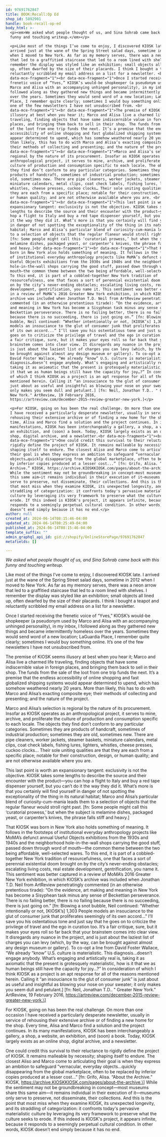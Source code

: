 ```yaml
---
id: 97691762847
title: BOOK:Recall:Op Ed
shop_id: 5892901
handle: book-recall-op-ed
body_html: >-
  <p><em>We asked what people thought of us, and Sina Sohrab came back with this
  funny and touching writeup.</em></p>

  <p>Like most of the things I’ve come to enjoy, I discovered KIOSK late. I
  arrived just at the wane of the Spring Street salad days, sometime in 2012
  when I moved to New York. As far as my memory serves, there was a neon arrow
  that led to a graffitied staircase that led to a room lined with shelves. I
  remember the display was styled like an exhibition; small objects all lined
  up, often dwarfed by the size of their placards. I think I bought a teapot and
  reluctantly scribbled my email address on a list for a newsletter. <br
  data-mce-fragment="1"><br data-mce-fragment="1">Once I started receiving the
  frenetic voice of “Yves,” KIOSK’s would-be shopkeeper (a pseudonym used by
  Marco and Alisa with an accompanying unhinged personality), in my inbox, I
  followed along as they gathered new things and became intermittently homeless
  over the years. Sometimes they would send word of a new location; LaGuardia
  Place, I remember quite clearly; sometimes I would buy something online. It’s
  one of the few newsletters I have not unsubscribed from. <br
  data-mce-fragment="1"><br data-mce-fragment="1">The premise of KIOSK seems
  illusory at best when you hear it; Marco and Alisa live a charmed life
  traveling, finding objects that have some indiscernible value in foreign
  places, and bringing them back to sell in their shop. The funds from the sale
  of the loot from one trip funds the next. It’s a premise that the endless
  accessibility of online shopping and fast globalized shipping systems would
  appear determined to upend, which has somehow weathered nearly 20 years. More
  than likely, this has to do with Marco and Alisa’s exacting composite eye;
  their methods of collecting and presenting; and the nature of the project.<br
  data-mce-fragment="1"><br data-mce-fragment="1">Marco and Alisa’s selection is
  regional by the nature of its procurement. Insofar as KIOSK operates as an
  anthropological project, it serves to mine, archive, and proliferate the
  culture of production and consumption specific to each locale. The objects
  they find don’t conform to any particular categories. Sometimes they are
  products of handcraft, sometimes of industrial production; sometimes they are
  old, sometimes new. There are pipe cleaners, worker jackets, steamer baskets,
  miniature calendars, metal clips, coat check labels, fishing lures, lighters,
  whistles, cheese presses, cuckoo clocks… Their sole uniting qualities are that
  they are each from a specific place; notable for their construction, design,
  or human quality; and are not otherwise available where you are. <br
  data-mce-fragment="1"><br data-mce-fragment="1">This last point is worth an
  expansionary tangent: exclusivity is not the objective. KIOSK takes some
  lengths to describe the source and their encounter with the product—you can
  hop a flight to Italy and buy a red tape dispenser yourself, but you can’t do
  it the way they did it. What’s more is that you certainly will find yourself
  in danger of not spotting the exceptionality of the thing in its natural
  habitat; Marco and Alisa’s particular blend of curiosity-cum-mania leads them
  to a selection of objects that the regular flaneur would stroll right past.
  [fn: Some people might call this ‘curatorial prowess,’ but when the subject is
  melamine dishes, packaged yeast, or carpenter’s knives, the phrase falls stiff
  and heavy.]<br data-mce-fragment="1"><br data-mce-fragment="1">That KIOSK was
  born in New York also holds something of meaning. It follows in the footsteps
  of institutional everyday anthropology projects like MoMA’s defunct annual
  Useful Objects exhibitions from the 1930s and 1940s and the neighborhood
  hole-in-the-wall shops carrying the good stuff, passed down through word of
  mouth—the common theme between the two being affordable, well-selected wares.
  To this end, it is part of a cobbled-together New York tradition of
  resourcefulness, one that faces a sort of perennial existential doom brought
  on by the city’s never-ending obstacles; escalating living costs, real estate
  development, gentrification, you name it. This sentiment was better captured
  in a review of MoMA’s 2016 Greater New York exhibition, in which KIOSK’s
  archive was included when Jonathan T.D. Neil from ArtReview penetratingly
  commented (in an otherwise pretentious tirade): “On the evidence, art making
  and meaning in New York has become a Sisyphean task minus any sense of
  Beckettian perseverance. There is no failing better, there is no failing
  because there is no succeeding, there is just going on.” [fn: Blowing a snot
  bubble, Neil continued: “Whether intentionally or not, [KIOSK’s] 1,303 People
  models an insouciance to the glut of consumer junk that proliferates seemingly
  of its own accord...” I’ll save you his ostentatious tone and just say that he
  goes on to criticize the privilege of travel and the ego in curation too. It’s
  a fair critique, sure, but it makes your eyes roll so far back that your
  brainstem comes into clear view. It disregards any nuance in the project, and
  is just about the laziest list of charges you can levy (which, by the way, can
  be brought against almost any design museum or gallery). To co-opt a line from
  David Foster Wallace, “We already “know” U.S. culture is materialistic. This
  diagnosis…doesn’t engage anybody. What’s engaging and artistically real is,
  taking it as axiomatic that the present is grotesquely materialistic, how is
  it that we as human beings still have the capacity for joy…?” In consideration
  of which I think KIOSK as a project is an apt response for all of the reasons
  mentioned herein. Calling it “an insouciance to the glut of consumer junk” is
  just about as useful and insightful as blowing your nose on your sweater; it
  only makes you seem dull and petulant.] [fn: Neil, Jonathan T.D.. " Greater
  New York." ArtReview, 19 February 2016,
  https://artreview.com/december-2015-review-greater-new-york.]</p>

  <p>For KIOSK, going on has been the real challenge. On more than one occasion
  I have received a particularly desperate newsletter, usually in service of
  rehousing their extensive archive or of finding a new home for the shop. Every
  time, Alisa and Marco find a solution and the project continues. In its many
  manifestations, KIOSK has been interchangeably a gallery, a shop, a website,
  an exhibition, and (soon) a book. Today, KIOSK largely exists as an online
  shop, digital archive, and a newsletter.<br data-mce-fragment="1"><br
  data-mce-fragment="1">One could credit this survival to their reluctance to
  rigidly define the project of KIOSK. It remains malleable by necessity;
  shaping itself to endure. The closest Aliso and Marco come to articulating
  their goal is when they express an ambition to safeguard “vernacular, everyday
  objects…quickly disappearing from the global marketplace, often to be replaced
  by inferior copies produced at a lesser cost...” [fn: Grifo, Alisa. “About the
  Archive.” KIOSK, https://archive.KIOSKKIOSK.com/pages/about-the-archive.]
  While the sentiment may not be groundbreaking in concept—most museums share
  this same aim—it remains individual in their execution of it—museums only
  serve to preserve, not disseminate, their collections. And this is the point
  that most miss when they examine KIOSK, its unexpected longevity, and its
  straddling of categorization: it confronts today's pervasive materialistic
  culture by leveraging its very framework to preserve what the culture seeks to
  erode. If this indeed is KIOSK's project, it appears infinite, because it
  responds to a seemingly perpetual cultural condition. In other words, KIOSK
  doesn’t end simply because it has no end.</p>
author: null
created_at: 2024-06-14T08:15:46-04:00
updated_at: 2024-06-14T08:25:49-04:00
published_at: 2024-06-14T08:15:46-04:00
template_suffix: ""
admin_graphql_api_id: gid://shopify/OnlineStorePage/97691762847
metafields: []

---
```


_We asked what people thought of us, and Sina Sohrab came back with this funny and touching writeup._

Like most of the things I’ve come to enjoy, I discovered KIOSK late. I arrived just at the wane of the Spring Street salad days, sometime in 2012 when I moved to New York. As far as my memory serves, there was a neon arrow that led to a graffitied staircase that led to a room lined with shelves. I remember the display was styled like an exhibition; small objects all lined up, often dwarfed by the size of their placards. I think I bought a teapot and reluctantly scribbled my email address on a list for a newsletter.  
  
Once I started receiving the frenetic voice of “Yves,” KIOSK’s would-be shopkeeper (a pseudonym used by Marco and Alisa with an accompanying unhinged personality), in my inbox, I followed along as they gathered new things and became intermittently homeless over the years. Sometimes they would send word of a new location; LaGuardia Place, I remember quite clearly; sometimes I would buy something online. It’s one of the few newsletters I have not unsubscribed from.  
  
The premise of KIOSK seems illusory at best when you hear it; Marco and Alisa live a charmed life traveling, finding objects that have some indiscernible value in foreign places, and bringing them back to sell in their shop. The funds from the sale of the loot from one trip funds the next. It’s a premise that the endless accessibility of online shopping and fast globalized shipping systems would appear determined to upend, which has somehow weathered nearly 20 years. More than likely, this has to do with Marco and Alisa’s exacting composite eye; their methods of collecting and presenting; and the nature of the project.  
  
Marco and Alisa’s selection is regional by the nature of its procurement. Insofar as KIOSK operates as an anthropological project, it serves to mine, archive, and proliferate the culture of production and consumption specific to each locale. The objects they find don’t conform to any particular categories. Sometimes they are products of handcraft, sometimes of industrial production; sometimes they are old, sometimes new. There are pipe cleaners, worker jackets, steamer baskets, miniature calendars, metal clips, coat check labels, fishing lures, lighters, whistles, cheese presses, cuckoo clocks… Their sole uniting qualities are that they are each from a specific place; notable for their construction, design, or human quality; and are not otherwise available where you are.  
  
This last point is worth an expansionary tangent: exclusivity is not the objective. KIOSK takes some lengths to describe the source and their encounter with the product—you can hop a flight to Italy and buy a red tape dispenser yourself, but you can’t do it the way they did it. What’s more is that you certainly will find yourself in danger of not spotting the exceptionality of the thing in its natural habitat; Marco and Alisa’s particular blend of curiosity-cum-mania leads them to a selection of objects that the regular flaneur would stroll right past. \[fn: Some people might call this ‘curatorial prowess,’ but when the subject is melamine dishes, packaged yeast, or carpenter’s knives, the phrase falls stiff and heavy.\]  
  
That KIOSK was born in New York also holds something of meaning. It follows in the footsteps of institutional everyday anthropology projects like MoMA’s defunct annual Useful Objects exhibitions from the 1930s and 1940s and the neighborhood hole-in-the-wall shops carrying the good stuff, passed down through word of mouth—the common theme between the two being affordable, well-selected wares. To this end, it is part of a cobbled-together New York tradition of resourcefulness, one that faces a sort of perennial existential doom brought on by the city’s never-ending obstacles; escalating living costs, real estate development, gentrification, you name it. This sentiment was better captured in a review of MoMA’s 2016 Greater New York exhibition, in which KIOSK’s archive was included when Jonathan T.D. Neil from ArtReview penetratingly commented (in an otherwise pretentious tirade): “On the evidence, art making and meaning in New York has become a Sisyphean task minus any sense of Beckettian perseverance. There is no failing better, there is no failing because there is no succeeding, there is just going on.” \[fn: Blowing a snot bubble, Neil continued: “Whether intentionally or not, \[KIOSK’s\] 1,303 People models an insouciance to the glut of consumer junk that proliferates seemingly of its own accord...” I’ll save you his ostentatious tone and just say that he goes on to criticize the privilege of travel and the ego in curation too. It’s a fair critique, sure, but it makes your eyes roll so far back that your brainstem comes into clear view. It disregards any nuance in the project, and is just about the laziest list of charges you can levy (which, by the way, can be brought against almost any design museum or gallery). To co-opt a line from David Foster Wallace, “We already “know” U.S. culture is materialistic. This diagnosis…doesn’t engage anybody. What’s engaging and artistically real is, taking it as axiomatic that the present is grotesquely materialistic, how is it that we as human beings still have the capacity for joy…?” In consideration of which I think KIOSK as a project is an apt response for all of the reasons mentioned herein. Calling it “an insouciance to the glut of consumer junk” is just about as useful and insightful as blowing your nose on your sweater; it only makes you seem dull and petulant.\] \[fn: Neil, Jonathan T.D.. " Greater New York." ArtReview, 19 February 2016, https://artreview.com/december-2015-review-greater-new-york.\]

For KIOSK, going on has been the real challenge. On more than one occasion I have received a particularly desperate newsletter, usually in service of rehousing their extensive archive or of finding a new home for the shop. Every time, Alisa and Marco find a solution and the project continues. In its many manifestations, KIOSK has been interchangeably a gallery, a shop, a website, an exhibition, and (soon) a book. Today, KIOSK largely exists as an online shop, digital archive, and a newsletter.  
  
One could credit this survival to their reluctance to rigidly define the project of KIOSK. It remains malleable by necessity; shaping itself to endure. The closest Aliso and Marco come to articulating their goal is when they express an ambition to safeguard “vernacular, everyday objects…quickly disappearing from the global marketplace, often to be replaced by inferior copies produced at a lesser cost...” \[fn: Grifo, Alisa. “About the Archive.” KIOSK, https://archive.KIOSKKIOSK.com/pages/about-the-archive.\] While the sentiment may not be groundbreaking in concept—most museums share this same aim—it remains individual in their execution of it—museums only serve to preserve, not disseminate, their collections. And this is the point that most miss when they examine KIOSK, its unexpected longevity, and its straddling of categorization: it confronts today's pervasive materialistic culture by leveraging its very framework to preserve what the culture seeks to erode. If this indeed is KIOSK's project, it appears infinite, because it responds to a seemingly perpetual cultural condition. In other words, KIOSK doesn’t end simply because it has no end.